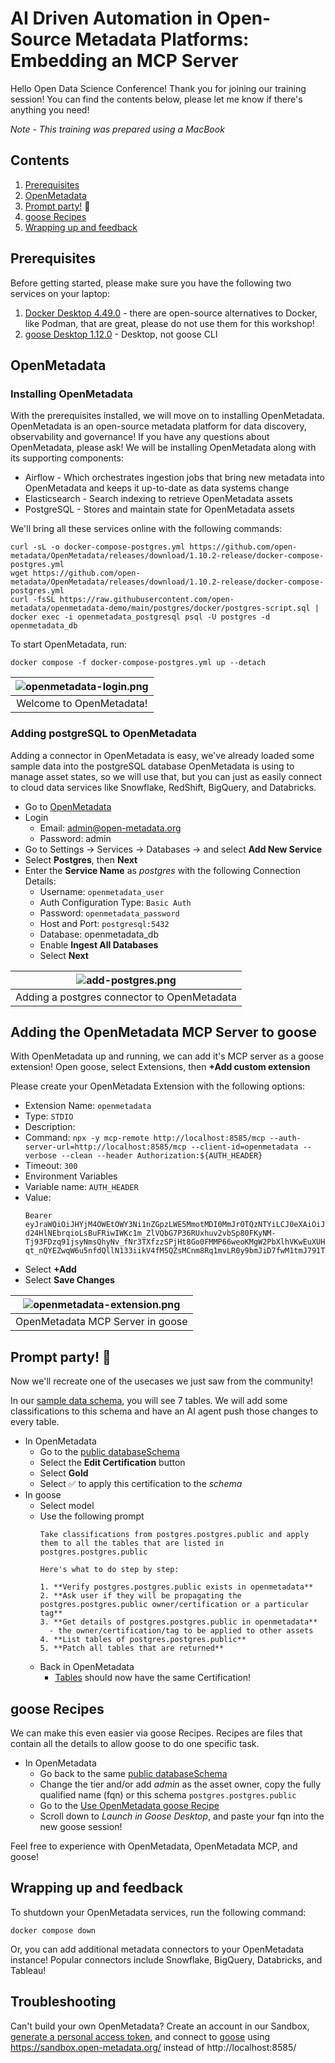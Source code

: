 # AI Driven Automation in Open-Source Metadata Platforms: Embedding an MCP Server

Hello Open Data Science Conference! Thank you for joining our training session! You can find the contents below, please let me know if there's anything you need!

*Note - This training was prepared using a MacBook*

## Contents
1. [Prerequisites](#prerequisites)
2. [OpenMetadata](#openmetadata)
3. [Prompt party!](#party) 🎉
4. [goose Recipes](#goose)
5. [Wrapping up and feedback](#end)

## Prerequisites <a name="prerequisites"></a>
Before getting started, please make sure you have the following two services on your laptop:
1. [Docker Desktop 4.49.0](https://www.docker.com/products/docker-desktop/) - there are open-source alternatives to Docker, like Podman, that are great, please do not use them for this workshop!
2. [goose Desktop 1.12.0](https://block.github.io/goose/docs/quickstart/) - Desktop, not goose CLI

## OpenMetadata <a name="openmetadata"></a>
### Installing OpenMetadata
With the prerequisites installed, we will move on to installing OpenMetadata. OpenMetadata is an open-source metadata platform for data discovery, observability and governance! If you have any questions about OpenMetadata, please ask! We will be installing OpenMetadata along with its supporting components:

 * Airflow - Which orchestrates ingestion jobs that bring new metadata into OpenMetadata and keeps it up-to-date as data systems change
 * Elasticsearch - Search indexing to retrieve OpenMetadata assets
 * PostgreSQL - Stores and maintain state for OpenMetadata assets

We'll bring all these services online with the following commands:

```
curl -sL -o docker-compose-postgres.yml https://github.com/open-metadata/OpenMetadata/releases/download/1.10.2-release/docker-compose-postgres.yml
wget https://github.com/open-metadata/OpenMetadata/releases/download/1.10.2-release/docker-compose-postgres.yml
curl -fsSL https://raw.githubusercontent.com/open-metadata/openmetadata-demo/main/postgres/docker/postgres-script.sql | docker exec -i openmetadata_postgresql psql -U postgres -d openmetadata_db
```

To start OpenMetadata, run:

```
docker compose -f docker-compose-postgres.yml up --detach
```

| ![openmetadata-login.png](./images/openmetadata-login.png) |
|:--:|
| Welcome to OpenMetadata! |

### Adding postgreSQL to OpenMetadata
Adding a connector in OpenMetadata is easy, we've already loaded some sample data into the postgreSQL database OpenMetadata is using to manage asset states, so we will use that, but you can just as easily connect to cloud data services like Snowflake, RedShift, BigQuery, and Databricks.

* Go to [OpenMetadata](http://localhost:8585/)
* Login
  * Email: admin@open-metadata.org
  * Password: admin
* Go to Settings -> Services -> Databases -> and select **Add New Service**
* Select **Postgres**, then **Next**
* Enter the **Service Name** as *postgres* with the following Connection Details:
  * Username: `openmetadata_user`
  * Auth Configuration Type: `Basic Auth`
  * Password: `openmetadata_password`
  * Host and Port: `postgresql:5432`
  * Database: openmetadata_db
  * Enable **Ingest All Databases**
  * Select **Next**
 
| ![add-postgres.png](./images/add-postgres.png) |
|:--:|
| Adding a postgres connector to OpenMetadata |

## Adding the OpenMetadata MCP Server to goose <a name="setup"></a>
With OpenMetadata up and running, we can add it's MCP server as a goose extension! Open goose, select Extensions, then **+Add custom extension**

Please create your OpenMetadata Extension with the following options:
* Extension Name: `openmetadata`
* Type: `STDIO`
* Description:
* Command: `npx -y mcp-remote http://localhost:8585/mcp --auth-server-url=http://localhost:8585/mcp --client-id=openmetadata --verbose --clean --header Authorization:${AUTH_HEADER}`
* Timeout: `300`
* Environment Variables
 * Variable name: `AUTH_HEADER`
 * Value:
   ```
   Bearer eyJraWQiOiJHYjM4OWEtOWY3Ni1nZGpzLWE5MmotMDI0MmJrOTQzNTYiLCJ0eXAiOiJKV1QiLCJhbGciOiJSUzI1NiJ9.eyJzdWIiOiJhZG1pbiIsImlzQm90IjpmYWxzZSwiaXNzIjoib3Blbi1tZXRhZGF0YS5vcmciLCJpYXQiOjE2NjM5Mzg0NjIsImVtYWlsIjoiYWRtaW5Ab3Blbm1ldGFkYXRhLm9yZyJ9.tS8um_5DKu7HgzGBzS1VTA5uUjKWOCU0B_j08WXBiEC0mr0zNREkqVfwFDD-d24HlNEbrqioLsBuFRiwIWKc1m_ZlVQbG7P36RUxhuv2vbSp80FKyNM-Tj93FDzq91jsyNmsQhyNv_fNr3TXfzzSPjHt8Go0FMMP66weoKMgW2PbXlhVKwEuXUHyakLLzewm9UMeQaEiRzhiTMU3UkLXcKbYEJJvfNFcLwSl9W8JCO_l0Yj3ud-qt_nQYEZwqW6u5nfdQllN133iikV4fM5QZsMCnm8Rq1mvLR0y9bmJiD7fwM1tmJ791TUWqmKaTnP49U493VanKpUAfzIiOiIbhg
   ```
 * Select **+Add**
* Select **Save Changes**

| ![openmetadata-extension.png](./images/openmetadata-extension.png) |
|:--:|
| OpenMetadata MCP Server in goose |

## Prompt party! 🎉 <a name="party"></a>
Now we'll recreate one of the usecases we just saw from the community!

In our [sample data schema](http://localhost:8585/databaseSchema/postgres.postgres.public), you will see 7 tables. We will add some classifications to this schema and have an AI agent push those changes to every table.

* In OpenMetadata
  * Go to the [public databaseSchema](http://localhost:8585/databaseSchema/postgres.postgres.public)
  * Select the **Edit Certification** button
  * Select **Gold**
  * Select :white_check_mark: to apply this certification to the *schema*
* In goose
  * Select model
  * Use the following prompt
    ```
    Take classifications from postgres.postgres.public and apply them to all the tables that are listed in postgres.postgres.public

    Here's what to do step by step:

    1. **Verify postgres.postgres.public exists in openmetadata**
    2. **Ask user if they will be propagating the postgres.postgres.public owner/certification or a particular tag**
    3. **Get details of postgres.postgres.public in openmetadata**
      - the owner/certification/tag to be applied to other assets
    4. **List tables of postgres.postgres.public**
    5. **Patch all tables that are returned**
    ```
  * Back in OpenMetadata
    * [Tables](http://localhost:8585/table/postgres.postgres.public.actor) should now have the same Certification!   
## goose Recipes <a name="goose"></a>
We can make this even easier via goose Recipes. Recipes are files that contain all the details to allow goose to do one specific task.

* In OpenMetadata
  * Go back to the same [public databaseSchema](http://localhost:8585/databaseSchema/postgres.postgres.public)
  * Change the tier and/or add *admin* as the asset owner, copy the fully qualified name (fqn) or this schema `postgres.postgres.public`
  * Go to the [Use OpenMetadata goose Recipe](https://block.github.io/goose/recipes/detail?id=use-openmetadata)
  * Scroll down to *Launch in Goose Desktop*, and paste your fqn into the new goose session!

Feel free to experience with OpenMetadata, OpenMetadata MCP, and goose!

## Wrapping up and feedback <a name="end"></a>
To shutdown your OpenMetadata services, run the following command:

```
docker compose down
```

Or, you can add additional metadata connectors to your OpenMetadata instance! Popular connectors include Snowflake, BigQuery, Databricks, and Tableau!

## Troubleshooting
Can't build your own OpenMetadata? Create an account in our Sandbox, [generate a personal access token](https://docs.open-metadata.org/latest/how-to-guides/mcp#adding-a-personal-access-token-to-your-mcp-client), and connect to [goose](#setup) using https://sandbox.open-metadata.org/ instead of http://localhost:8585/
